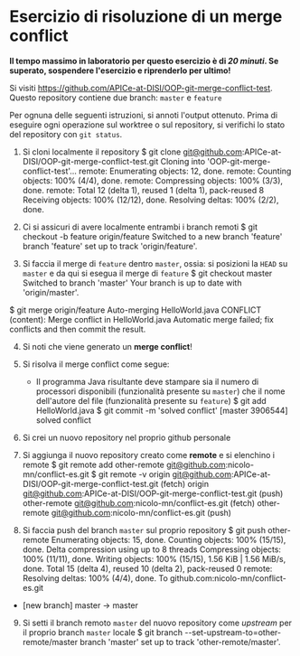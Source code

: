 # Esercizio di risoluzione di un merge conflict

**Il tempo massimo in laboratorio per questo esercizio è di _20 minuti_.
Se superato, sospendere l'esercizio e riprenderlo per ultimo!**

Si visiti https://github.com/APICe-at-DISI/OOP-git-merge-conflict-test.
Questo repository contiene due branch: `master` e `feature`

Per ognuna delle seguenti istruzioni, si annoti l'output ottenuto.
Prima di eseguire ogni operazione sul worktree o sul repository,
si verifichi lo stato del repository con `git status`.

1. Si cloni localmente il repository
$ git clone git@github.com:APICe-at-DISI/OOP-git-merge-conflict-test.git
Cloning into 'OOP-git-merge-conflict-test'...
remote: Enumerating objects: 12, done.
remote: Counting objects: 100% (4/4), done.
remote: Compressing objects: 100% (3/3), done.
remote: Total 12 (delta 1), reused 1 (delta 1), pack-reused 8
Receiving objects: 100% (12/12), done.
Resolving deltas: 100% (2/2), done.

2. Ci si assicuri di avere localmente entrambi i branch remoti
$ git checkout -b feature origin/feature
Switched to a new branch 'feature'
branch 'feature' set up to track 'origin/feature'.
3. Si faccia il merge di `feature` dentro `master`, ossia: si posizioni la `HEAD` su `master`
   e da qui si esegua il merge di `feature`
$ git checkout master
Switched to branch 'master'
Your branch is up to date with 'origin/master'.

$ git merge origin/feature
Auto-merging HelloWorld.java
CONFLICT (content): Merge conflict in HelloWorld.java
Automatic merge failed; fix conflicts and then commit the result.

4. Si noti che viene generato un **merge conflict**!
5. Si risolva il merge conflict come segue:
   - Il programma Java risultante deve stampare sia il numero di processori disponibili
     (funzionalità presente su `master`)
     che il nome dell'autore del file
     (funzionalità presente su `feature`)
$ git add HelloWorld.java
$ git commit -m 'solved conflict'
[master 3906544] solved conflict
6. Si crei un nuovo repository nel proprio github personale
7. Si aggiunga il nuovo repository creato come **remote** e si elenchino i remote
$ git remote add other-remote git@github.com:nicolo-mn/conflict-es.git
$ git remote -v
origin  git@github.com:APICe-at-DISI/OOP-git-merge-conflict-test.git (fetch)
origin  git@github.com:APICe-at-DISI/OOP-git-merge-conflict-test.git (push)
other-remote    git@github.com:nicolo-mn/conflict-es.git (fetch)
other-remote    git@github.com:nicolo-mn/conflict-es.git (push)

8. Si faccia push del branch `master` sul proprio repository
$ git push other-remote
Enumerating objects: 15, done.
Counting objects: 100% (15/15), done.
Delta compression using up to 8 threads
Compressing objects: 100% (11/11), done.
Writing objects: 100% (15/15), 1.56 KiB | 1.56 MiB/s, done.
Total 15 (delta 4), reused 10 (delta 2), pack-reused 0
remote: Resolving deltas: 100% (4/4), done.
To github.com:nicolo-mn/conflict-es.git
 * [new branch]      master -> master
9. Si setti il branch remoto `master` del nuovo repository come *upstream* per il proprio branch `master` locale
$ git branch --set-upstream-to=other-remote/master
branch 'master' set up to track 'other-remote/master'.
